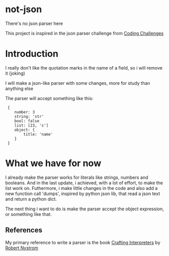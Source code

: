 # not-json
 There's no json parser here

 This project is inspired in the json parser challenge from [Coding Challenges](https://codingchallenges.fyi/challenges/challenge-json-parser/)
 
 # Introduction

 I really don't like the quotation marks in the name of a field, so i will remove it (joking)

 I will make a json-like parser with some changes, more for study than anything else

 The parser will accept something like this:

```
 {
    number: 3
    string: 'str'
    bool: false
    list: [23, 's']
    object: {
        title: 'name'
    }
 }
```

# What we have for now

I already make the parser works for literals like strings, numbers and booleans. And in the last update, i achieved, with a lot of effort, to make the list work on. Futhermore, i make little changes in the code and also add a new function call 'dumps', inspired by python json lib, that read a json text and return a python dict.

The next thing i want to do is make the parser accept the object expression, or something like that.

## References

My primary reference to write a parser is the book [Crafting Interpreters](https://craftinginterpreters.com) by [Robert Nystrom](https://github.com/munificent)

